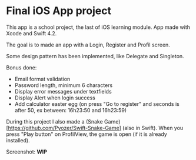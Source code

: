 # Final iOS App project

This app is a school project, the last of iOS learning module.
App made with Xcode and Swift 4.2.

The goal is to made an app with a Login, Register and Profil screen.

Some design pattern has been implemented, like Delegate and Singleton.

Bonus done:
- Email format validation
- Password length, minimum 6 characters
- Display error messages under textfields
- Display Alert when login success
- Add calculator easter egg (on press "Go to register" and seconds is after 50, ex between: 16h23:50 and 16h23:59)

During this project I also made a (Snake Game)[https://github.com/Pyozer/Swift-Snake-Game] (also in Swift).
When you press "Play button" on ProfilView, the game is open (if it is already installed).


Screenshot: **WIP**
